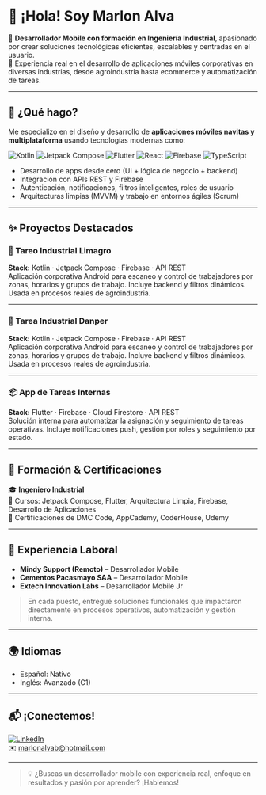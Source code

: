 # 👋 ¡Hola! Soy Marlon Alva

🎯 **Desarrollador Mobile con formación en Ingeniería Industrial**, apasionado por crear soluciones tecnológicas eficientes, escalables y centradas en el usuario.  
📱 Experiencia real en el desarrollo de aplicaciones móviles corporativas en diversas industrias, desde agroindustria hasta ecommerce y automatización de tareas.

---

## 🚀 ¿Qué hago?

Me especializo en el diseño y desarrollo de **aplicaciones móviles navitas y multiplataforma** usando tecnologías modernas como:

![Kotlin](https://img.shields.io/badge/-Kotlin-000?&logo=kotlin) ![Jetpack Compose](https://img.shields.io/badge/-Jetpack%20Compose-000?&logo=android) ![Flutter](https://img.shields.io/badge/-Flutter-000?&logo=flutter) ![React](https://img.shields.io/badge/-React-000?&logo=react) ![Firebase](https://img.shields.io/badge/-Firebase-000?&logo=firebase) ![TypeScript](https://img.shields.io/badge/-TypeScript-000?&logo=typescript)

- Desarrollo de apps desde cero (UI + lógica de negocio + backend)
- Integración con APIs REST y Firebase
- Autenticación, notificaciones, filtros inteligentes, roles de usuario
- Arquitecturas limpias (MVVM) y trabajo en entornos ágiles (Scrum)

---

## ✨ Proyectos Destacados

### 📲 Tareo Industrial Limagro 
**Stack:** Kotlin · Jetpack Compose · Firebase · API REST  
Aplicación corporativa Android para escaneo y control de trabajadores por zonas, horarios y grupos de trabajo. Incluye backend y filtros dinámicos. Usada en procesos reales de agroindustria.

---

### 📲 Tarea Industrial Danper 
**Stack:** Kotlin · Jetpack Compose · Firebase · API REST  
Aplicación corporativa Android para escaneo y control de trabajadores por zonas, horarios y grupos de trabajo. Incluye backend y filtros dinámicos. Usada en procesos reales de agroindustria.

---

### 📦 App de Tareas Internas  
**Stack:** Flutter · Firebase · Cloud Firestore · API REST  
Solución interna para automatizar la asignación y seguimiento de tareas operativas. Incluye notificaciones push, gestión por roles y seguimiento por estado.

---

## 🧠 Formación & Certificaciones

🎓 **Ingeniero Industrial**  
📘 Cursos: Jetpack Compose, Flutter, Arquitectura Limpia, Firebase, Desarrollo de Aplicaciones  
📜 Certificaciones de DMC Code, AppCademy, CoderHouse, Udemy

---

## 💼 Experiencia Laboral

- **Mindy Support (Remoto)** – Desarrollador Mobile  
- **Cementos Pacasmayo SAA** – Desarrollador Mobile
- **Extech Innovation Labs** – Desarrollador Mobile Jr

> En cada puesto, entregué soluciones funcionales que impactaron directamente en procesos operativos, automatización y gestión interna.

---

## 🌍 Idiomas

- Español: Nativo  
- Inglés: Avanzado (C1)

---

## 📬 ¡Conectemos!

[![LinkedIn](https://img.shields.io/badge/-LinkedIn-blue?style=flat&logo=linkedin)](https://www.linkedin.com/in/marlon-alva)  
✉️ [marlonalvab@hotmail.com](mailto:marlonalvab@hotmail.com)

---

> 💡 ¿Buscas un desarrollador mobile con experiencia real, enfoque en resultados y pasión por aprender? ¡Hablemos!


<!--
**malvab11/malvab11** is a ✨ _special_ ✨ repository because its `README.md` (this file) appears on your GitHub profile.

Here are some ideas to get you started:

- 🔭 I’m currently working on ...
- 🌱 I’m currently learning ...
- 👯 I’m looking to collaborate on ...
- 🤔 I’m looking for help with ...
- 💬 Ask me about ...
- 📫 How to reach me: ...
- 😄 Pronouns: ...
- ⚡ Fun fact: ...
-->
